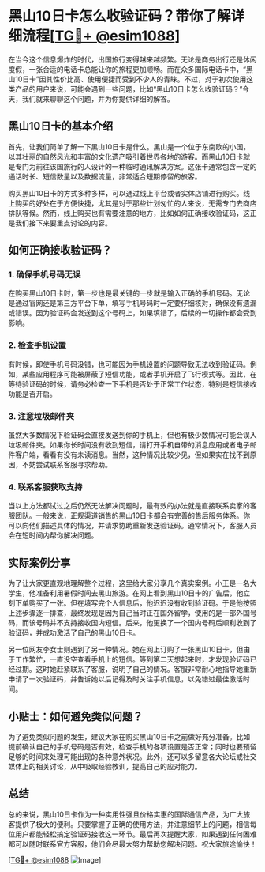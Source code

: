# 黑山10日卡怎么收验证码？带你了解详细流程[[TG💪+ @esim1088](https://t.me/s/esim1088)]

在当今这个信息爆炸的时代，出国旅行变得越来越频繁。无论是商务出行还是休闲度假，一张合适的电话卡总能让你的旅程更加顺畅。而在众多国际电话卡中，“黑山10日卡”因其性价比高、使用便捷而受到不少人的青睐。不过，对于初次使用这类产品的用户来说，可能会遇到一些问题，比如“黑山10日卡怎么收验证码？”今天，我们就来聊聊这个问题，并为你提供详细的解答。

## 黑山10日卡的基本介绍

首先，让我们简单了解一下黑山10日卡是什么。黑山是一个位于东南欧的小国，以其壮丽的自然风光和丰富的文化遗产吸引着世界各地的游客。而黑山10日卡就是专门为前往该国旅行的人设计的一种临时通讯解决方案。这张卡通常包含一定的通话时长、短信数量以及数据流量，非常适合短期停留的旅客。

购买黑山10日卡的方式多种多样，可以通过线上平台或者实体店铺进行购买。线上购买的好处在于方便快捷，尤其是对于那些计划匆忙的人来说，无需专门去商店排队等候。然而，线上购买也有需要注意的地方，比如如何正确接收验证码，这正是我们接下来要重点讨论的内容。

## 如何正确接收验证码？

### 1. 确保手机号码无误

在购买黑山10日卡时，第一步也是最关键的一步就是输入正确的手机号码。无论是通过官网还是第三方平台下单，填写手机号码时一定要仔细核对，确保没有遗漏或错误。因为验证码会发送到这个号码上，如果填错了，后续的一切操作都会受到影响。

### 2. 检查手机设置

有时候，即使手机号码没错，也可能因为手机设置的问题导致无法收到验证码。例如，某些应用程序可能被屏蔽了短信功能，或者手机开启了飞行模式等。因此，在等待验证码的时候，请务必检查一下手机是否处于正常工作状态，特别是短信接收功能是否开启。

### 3. 注意垃圾邮件夹

虽然大多数情况下验证码会直接发送到你的手机上，但也有极少数情况可能会误入垃圾邮件夹。如果你长时间没有收到短信，请打开手机自带的消息应用或者电子邮件客户端，看看有没有未读消息。当然，这种情况比较少见，但如果实在找不到原因，不妨尝试联系客服寻求帮助。

### 4. 联系客服获取支持

当以上方法都试过之后仍然无法解决问题时，最有效的办法就是直接联系卖家的客服团队。一般来说，正规渠道销售的黑山10日卡都会有完善的售后服务体系。你可以向他们描述具体的情况，并请求协助重新发送验证码。通常情况下，客服人员会在短时间内帮你解决问题。

## 实际案例分享

为了让大家更直观地理解整个过程，这里给大家分享几个真实案例。小王是一名大学生，他准备利用暑假时间去黑山旅游。在网上看到黑山10日卡的广告后，他立刻下单购买了一张。但在填写完个人信息后，他迟迟没有收到验证码。于是他按照上述步骤逐一排查，最终发现是因为自己当时正在国外留学，使用的是一部外国号码，而该号码并不支持接收国内短信。后来，他更换了一个国内号码后顺利收到了验证码，并成功激活了自己的黑山10日卡。

另一位网友李女士则遇到了另一种情况。她在网上订购了一张黑山10日卡，但由于工作繁忙，一直没空查看手机上的短信。等到第二天想起来时，才发现验证码已经过期。这时她赶紧联系了客服，说明了自己的情况。客服非常耐心地指导她重新申请了一次验证码，并告诉她以后记得及时关注手机信息，以免错过最佳激活时间。

## 小贴士：如何避免类似问题？

为了避免类似问题的发生，建议大家在购买黑山10日卡之前做好充分准备。比如提前确认自己的手机号码是否有效，检查手机的各项设置是否正常；同时也要预留足够的时间来处理可能出现的各种意外状况。此外，还可以多留意各大论坛或社交媒体上的相关讨论，从中吸取经验教训，提高自己的应对能力。

## 总结

总的来说，黑山10日卡作为一种实用性强且价格实惠的国际通信产品，为广大旅客提供了极大的便利。只要掌握了正确的使用方法，并注意细节上的问题，相信每位用户都能轻松搞定验证码接收这一环节。最后再次提醒大家，如果遇到任何困难都可以随时联系官方客服，他们会尽最大努力帮助您解决问题。祝大家旅途愉快！

[[TG💪+ @esim1088](https://t.me/s/esim1088) ![Image](https://i.postimg.cc/4NQfJmqS/Snipaste-2025-05-13-00-14-12.png)]